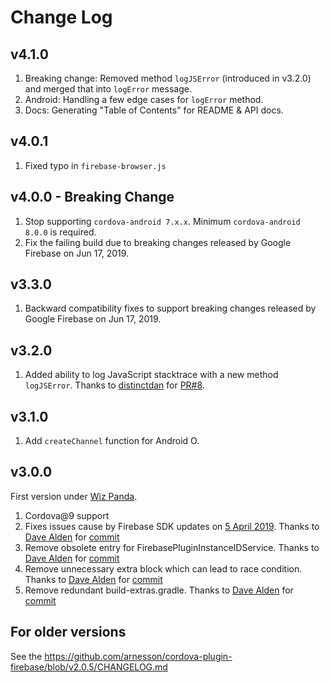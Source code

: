 # Change Log

## v4.1.0

1. Breaking change: Removed method `logJSError` (introduced in v3.2.0) and merged that into `logError` message.
2. Android: Handling a few edge cases for `logError` method.
3. Docs: Generating "Table of Contents" for README & API docs.

## v4.0.1

1. Fixed typo in `firebase-browser.js`

## v4.0.0 - Breaking Change

1. Stop supporting `cordova-android 7.x.x`. Minimum `cordova-android 8.0.0` is required.
2. Fix the failing build due to breaking changes released by Google Firebase on Jun 17, 2019.

## v3.3.0

1. Backward compatibility fixes to support breaking changes released by Google Firebase on Jun 17, 2019.

## v3.2.0

1. Added ability to log JavaScript stacktrace with a new method `logJSError`. Thanks to [distinctdan](https://github.com/distinctdan) for
 [PR#8](https://github.com/wizpanda/cordova-plugin-firebase-lib/pull/8).

## v3.1.0

1. Add `createChannel` function for Android O.

## v3.0.0

First version under [Wiz Panda](https://www.wizpanda.com/).

1. Cordova@9 support
2. Fixes issues cause by Firebase SDK updates on [5 April 2019](https://firebase.google.com/support/release-notes/android#update_-_april_05_2019).
Thanks to [Dave Alden](https://github.com/dpa99c) for [commit](https://github.com/wizpanda/cordova-plugin-firebase-lib/commit/46a7bd1c06434fb4c5a72c2c20ae5d951a2e37f4)
3. Remove obsolete <service> entry for FirebasePluginInstanceIDService. Thanks to [Dave Alden](https://github.com/dpa99c) for [commit](https://github.com/wizpanda/cordova-plugin-firebase-lib/commit/eee2cfe845e6c2466d4c7fcb69d70c0c8840ea6b)
4. Remove unnecessary extra <config-file> block which can lead to race condition. Thanks to [Dave Alden](https://github.com/dpa99c) for [commit](https://github.com/wizpanda/cordova-plugin-firebase-lib/commit/17eb7c46176d5ad28fc93b53a2c49d9e6ed1888b)
5. Remove redundant build-extras.gradle. Thanks to [Dave Alden](https://github.com/dpa99c) for [commit](https://github.com/wizpanda/cordova-plugin-firebase-lib/commit/289706fc30fe848de082c468440c91ffecdce97d)

## For older versions

See the https://github.com/arnesson/cordova-plugin-firebase/blob/v2.0.5/CHANGELOG.md